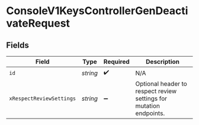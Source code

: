 # ConsoleV1KeysControllerGenDeactivateRequest


## Fields

| Field                                                              | Type                                                               | Required                                                           | Description                                                        |
| ------------------------------------------------------------------ | ------------------------------------------------------------------ | ------------------------------------------------------------------ | ------------------------------------------------------------------ |
| `id`                                                               | *string*                                                           | :heavy_check_mark:                                                 | N/A                                                                |
| `xRespectReviewSettings`                                           | *string*                                                           | :heavy_minus_sign:                                                 | Optional header to respect review settings for mutation endpoints. |